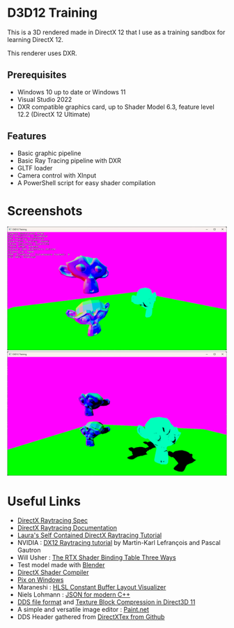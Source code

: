 # D3D12 Training
This is a 3D rendered made in DirectX 12 that I use as a training sandbox for learning DirectX 12.  

This renderer uses DXR.
## Prerequisites
- Windows 10 up to date or Windows 11
- Visual Studio 2022
- DXR compatible graphics card, up to Shader Model 6.3, feature level 12.2 (DirectX 12 Ultimate)
## Features
- Basic graphic pipeline
- Basic Ray Tracing pipeline with DXR
- GLTF loader
- Camera control with XInput
- A PowerShell script for easy shader compilation
# Screenshots
![capture1](./Screenshots/capture1.png)
![capture2](./Screenshots/capture2.png)
# Useful Links
- [DirectX Raytracing Spec](https://microsoft.github.io/DirectX-Specs/d3d/Raytracing.html)
- [DirectX Raytracing Documentation](https://learn.microsoft.com/en-us/windows/win32/direct3d12/direct3d-12-raytracing)
- [Laura's Self Contained DirectX Raytracing Tutorial](https://landelare.github.io/2023/02/18/dxr-tutorial.html)
- NVIDIA : [DX12 Raytracing tutorial](https://developer.nvidia.com/rtx/raytracing/dxr/DX12-Raytracing-tutorial-Part-1) by Martin-Karl Lefrançois and Pascal Gautron
- Will Usher : [The RTX Shader Binding Table Three Ways](https://www.willusher.io/graphics/2019/11/20/the-sbt-three-ways/)
- Test model made with [Blender](https://www.blender.org/)
- [DirectX Shader Compiler](https://github.com/microsoft/DirectXShaderCompiler)
- [Pix on Windows](https://devblogs.microsoft.com/pix/)
- Maraneshi : [HLSL Constant Buffer Layout Visualizer](https://maraneshi.github.io/HLSL-ConstantBufferLayoutVisualizer/)
- Niels Lohmann : [JSON for modern C++](https://json.nlohmann.me/)
- [DDS file format](https://learn.microsoft.com/en-us/windows/win32/direct3ddds/dx-graphics-dds-pguide) and [Texture Block Compression in Direct3D 11](https://learn.microsoft.com/en-us/windows/win32/direct3d11/texture-block-compression-in-direct3d-11)
- A simple and versatile image editor : [Paint.net](https://www.getpaint.net/)
- DDS Header gathered from [DirectXTex from Github](https://github.com/microsoft/DirectXTex)